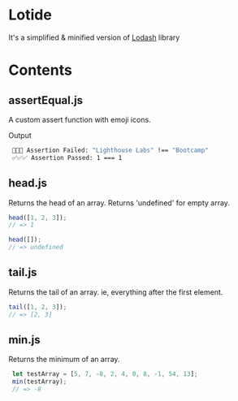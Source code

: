 # Lotide
It's a simplified & minified version of [Lodash](https://github.com/lodash/lodash) library 

# Contents
## assertEqual.js
 A custom assert function with emoji icons.

Output
 ```bash
  🛑🛑🛑 Assertion Failed: "Lighthouse Labs" !== "Bootcamp"
  ✅✅✅ Assertion Passed: 1 === 1
 ```
## head.js
 Returns the head of an array. Returns 'undefined' for empty array.
 
 ```javascript
head([1, 2, 3]);
// => 1
 
head([]);
// => undefined
 ```

 ## tail.js
Returns the tail of an array. ie, everything after the first element.

 ```javascript
tail([1, 2, 3]);
// => [2, 3]
 
 ```
 ## min.js
 Returns the minimum of an array.
 
 ```javascript
  let testArray = [5, 7, -8, 2, 4, 0, 8, -1, 54, 13];
  min(testArray);
  // => -8
 ```
